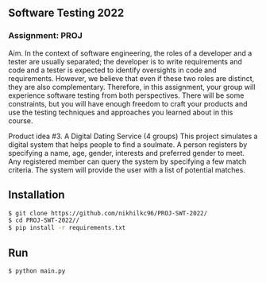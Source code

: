 ## Software Testing 2022
### Assignment: PROJ

Aim. In the context of software engineering, the roles of a developer and a tester are usually
separated; the developer is to write requirements and code and a tester is expected to
identify oversights in code and requirements. However, we believe that even if these two
roles are distinct, they are also complementary. Therefore, in this assignment, your group
will experience software testing from both perspectives. There will be some constraints, but
you will have enough freedom to craft your products and use the testing techniques and
approaches you learned about in this course.


Product idea #3. A Digital Dating Service (4 groups)
This project simulates a digital system that helps people to find a soulmate.
A person registers by specifying a name, age, gender, interests and preferred
gender to meet. Any registered member can query the system by specifying a
few match criteria. The system will provide the user with a list of potential
matches.

## Installation

```sh
$ git clone https://github.com/nikhilkc96/PROJ-SWT-2022/
$ cd PROJ-SWT-2022//
$ pip install -r requirements.txt
```
## Run 
```sh
$ python main.py
```


